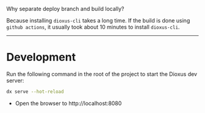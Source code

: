 Why separate deploy branch and build locally?

Because installing `dioxus-cli` takes a long time.
If the build is done using `github actions`, it usually took about 10 minutes to install `dioxus-cli`.

-------------------------------------------

# Development

Run the following command in the root of the project to start the Dioxus dev server:

```bash
dx serve --hot-reload
```

- Open the browser to http://localhost:8080